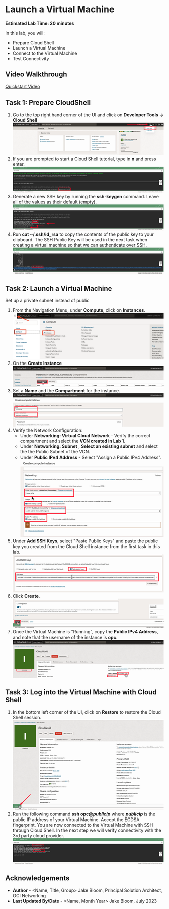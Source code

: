 # Launch a Virtual Machine

**Estimated Lab Time: 20 minutes**

In this lab, you will:

* Prepare Cloud Shell
* Launch a Virtual Machine
* Connect to the Virtual Machine
* Test Connectivity

## Video Walkthrough

[Quickstart Video](youtube:8WWpGHxvhw4:large)

## Task 1: Prepare CloudShell

1. Go to the top right hand corner of the UI and click on **Developer Tools -> Cloud Shell**
    ![Start Cloud Shell](images/cloudshell-1.png)
2. If you are prompted to start a Cloud Shell tutorial, type in **n** and press enter.
    ![Cloud Shell Tutorial](images/cloudshell-2.png)
3. Generate a new SSH key by running the **ssh-keygen** command. Leave all of the values as their default (empty).
    ![SSH Keygen](images/cloudshell-3.png)
4. Run **cat ~/.ssh/id_rsa** to copy the contents of the public key to your clipboard. The SSH Public Key will be used in the next task when creating a virtual machine so that we can authenticate over SSH.
    ![Copy Public Key Contents](images/cloudshell-4.png)

## Task 2: Launch a Virtual Machine
Set up a private subnet instead of public
1. From the Navigation Menu, under **Compute**, click on **Instances**.
    ![Navigate to Instances](images/instance-1.png)
2. On the **Create Instance**
    ![Create Instance](images/instance-2.png)
3. Set a **Name** and the **Compartment** for the instance.
    ![Instance Name and Compartment](images/instance-3.png)
4. Verify the Network Configuration:
    * Under **Networking: Virtual Cloud Network** - Verify the correct compartment and select the **VCN created in Lab 1**.
    * Under **Networking: Subnet** , **Select an existing subnet** and select the the Public Subnet of the VCN.
    * Under **Public IPv4 Address** - Select "Assign a Public IPv4 Address".
        ![Instance Networking](images/instance-4.png)
5. Under **Add SSH Keys**, select "Paste Public Keys" and paste the public key you created from the Cloud Shell instance from the first task in this lab.
    ![Add Public SSH Key](images/instance-5.png)
6. Click **Create**.
    ![Create Instance](images/instance-6.png)
7. Once the Virtual Machine is "Running", copy the **Public IPv4 Address**, and note that the username of the instance is **opc**.
    ![Instance Access Details](images/instance-7.png)

## Task 3: Log into the Virtual Machine with Cloud Shell

1. In the bottom left corner of the UI, click on **Restore** to restore the Cloud Shell session.
    ![Restore Cloud Shell Session](images/login-1.png)
2. Run the following command **ssh opc@_publicip_** where **_publicip_** is the public IP address of your Virtual Machine. Accept the ECDSA fingerprint. You are now connected to the Virtual Machine with SSH through Cloud Shell. In the next step we will verify connectivity with the 3rd party cloud provider.
    ![SSH to VM Via Cloud Shell](images/login-2.png)

## Acknowledgements

* **Author** - <Name, Title, Group> Jake Bloom, Principal Solution Architect, OCI Networking
* **Last Updated By/Date** - <Name, Month Year> Jake Bloom, July 2023
